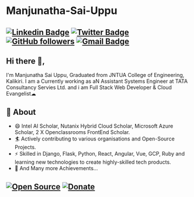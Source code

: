 # Manjunatha-Sai-Uppu

[![Linkedin Badge](https://img.shields.io/badge/-Manjunatha%20Sai%20Uppu-blue?style=social&logo=Linkedin&logoColor=blue&link=https://www.linkedin.com/in/manjunathasai/)](https://www.linkedin.com/in/manjunathasai/) 
[![Twitter Badge](http://img.shields.io/badge/-@manjunatha_uppu-1ca0f1?style=social&logo=twitter&logoColor=blue&link=https://twitter.com/Shivans01939094)](https://twitter.com/Shivans01939094) 
[![GitHub followers](https://img.shields.io/github/followers/manjunani?label=Follow&style=social)](https://github.com/Shivansh2407/?tab=follow) 
[![Gmail Badge](https://img.shields.io/badge/-manjunatha16.512-c14438?style=social&logo=Gmail&logoColor=red&link=mailto:manjunatha16.512@gmail.com)](mailto:manjunatha16.512@gmail.com) 
---
## Hi there 👋,           
I'm Manjunatha Sai Uppu, Graduated from JNTUA College of Engineering, Kalikiri. I am a Currently working as aN Assistant Systems Engineer at TATA Consultancy Servies Ltd. and i am Full Stack Web Developer & Cloud Evangelist☁ 

## 🧐 About
- 😄 Intel AI Scholar, Nutanix Hybrid Cloud Scholar, Microsoft Azure Scholar, 2 X Openclassrooms FrontEnd Scholar.
- 🏄‍ Actively contributing to various organisations and Open-Source Projects.
- ⚡ Skilled in Django, Flask, Python, React, Angular, Vue, GCP, Ruby and learning new technologies to create highly-skilled tech products.
- 👯 And Many more Achievements...

[![Open Source](https://badges.frapsoft.com/os/v1/open-source.svg?v=103)](https://opensource.org/) 
[![Donate](https://img.shields.io/badge/Support-%24-blue)](https://www.paypal.me/manjunathauppu) 
---


<!--
**manjunani/Manjunatha Sai Uppu** is a ✨ _special_ ✨ repository because its `README.md` (this file) appears on your GitHub profile.
-->
